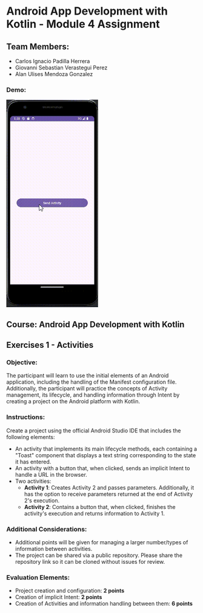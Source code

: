# Android App Development with Kotlin - Module 4 Assignment



## Team Members:
- Carlos Ignacio Padilla Herrera
- Giovanni Sebastian Verastegui Perez
- Alan Ulises Mendoza Gonzalez

### Demo:
![App Demo](gif/recording.gif)

## Course: Android App Development with Kotlin

## Exercises 1 - Activities

### Objective:
The participant will learn to use the initial elements of an Android application, including the handling of the Manifest configuration file. Additionally, the participant will practice the concepts of Activity management, its lifecycle, and handling information through Intent by creating a project on the Android platform with Kotlin.

### Instructions:
Create a project using the official Android Studio IDE that includes the following elements:

- An activity that implements its main lifecycle methods, each containing a "Toast" component that displays a text string corresponding to the state it has entered.
- An activity with a button that, when clicked, sends an implicit Intent to handle a URL in the browser.
- Two activities:
  - **Activity 1**: Creates Activity 2 and passes parameters. Additionally, it has the option to receive parameters returned at the end of Activity 2's execution.
  - **Activity 2**: Contains a button that, when clicked, finishes the activity's execution and returns information to Activity 1.

### Additional Considerations:
- Additional points will be given for managing a larger number/types of information between activities.
- The project can be shared via a public repository. Please share the repository link so it can be cloned without issues for review.

### Evaluation Elements:
- Project creation and configuration: **2 points**
- Creation of implicit Intent: **2 points**
- Creation of Activities and information handling between them: **6 points**

